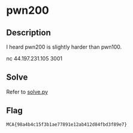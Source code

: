 # pwn200

## Description
I heard pwn200 is slightly harder than pwn100.

nc 44.197.231.105 3001

## Solve
Refer to [solve.py](./solve.py)

## Flag
```
MCA{98a4b4c15f3b1ae77891e12ab412d84fbd3f89e7}
```